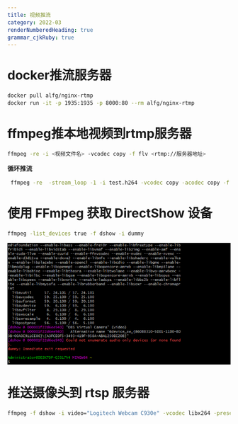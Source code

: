 ```yaml
---
title: 视频推流
category: 2022-03
renderNumberedHeading: true
grammar_cjkRuby: true
---
```





# docker推流服务器

``` bash
docker pull alfg/nginx-rtmp
docker run -it -p 1935:1935 -p 8000:80 --rm alfg/nginx-rtmp
```

# ffmpeg推本地视频到rtmp服务器

``` bash
ffmpeg -re -i <视频文件名> -vcodec copy -f flv <rtmp://服务器地址>
```

**循环推流**
``` bash
 ffmpeg -re  -stream_loop -1 -i test.h264 -vcodec copy -acodec copy -f flv -y rtmp://ip:port/live/test

```

# 使用 FFmpeg 获取 DirectShow 设备

``` bash
ffmpeg -list_devices true -f dshow -i dummy
```
![enter description here](./images/1647571770685.png)

# 推送摄像头到 rtsp 服务器

``` bash
ffmpeg -f dshow -i video="Logitech Webcam C930e" -vcodec libx264 -preset:v ultrafast -tune:v zerolatency -rtsp_transport tcp -f rtsp rtsp://127.0.0.1/test

```